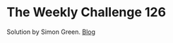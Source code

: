 # The Weekly Challenge 126

Solution by Simon Green. [Blog](https://dev.to/simongreennet/weekly-challenge-126-19fg)
